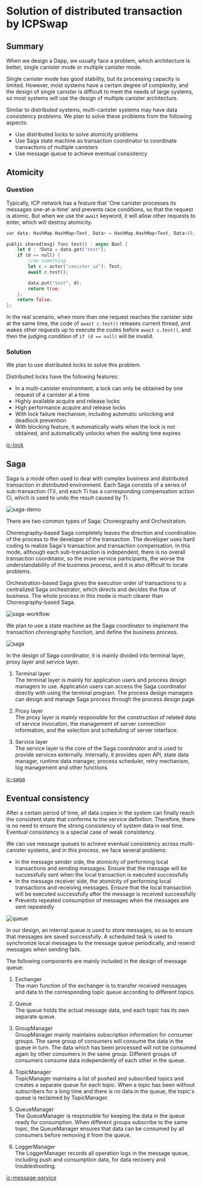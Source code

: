 #  Solution of distributed transaction by ICPSwap

## Summary
When we design a Dapp, we usually face a problem, which architecture is better, single canister mode or multiple canister mode.

Single canister mode has good stability, but its processing capacity is limited. However, most systems have a certain degree of complexity, and the design of single canister is difficult to meet the needs of large systems, so most systems will use the design of multiple canister architecture.

Similar to distributed systems, multi-canister systems may have data consistency problems. We plan to solve these problems from the following aspects:
- Use distributed locks to solve atomicity problems
- Use Saga state machine as transaction coordinator to coordinate transactions of multiple canisters
- Use message queue to achieve eventual consistency

## Atomicity

### Question
Typically, ICP network has a feature that 'One canister processes its messages one-at-a-time' and prevents race conditions, so that the request is atomic. But when we use the `await` keyword, it will allow other requests to enter, which will destroy atomicity.

```rust
var data: HashMap.HashMap<Text, Data> = HashMap.HashMap<Text, Data>(0, Text.hash, Text.equal);

public shared(msg) func test() : async Bool {
    let d : ?Data = data.get("test");
    if (d == null) {
        //do something.
        let c = actor("canister id"): Test;
        await c.test();

        data.put("test", d);
        return true;
    };
    return false;
};
```

In the real scenario, when more than one request reaches the canister side at the same time, the code of `await c.test()` releases current thread, and wakes other requests up to execute the codes before `await c.test()`, and then the judging condition of `if (d == null)` will be invalid.

### Solution
We plan to use distributed locks to solve this problem. 

Distributed locks have the following features:
- In a multi-canister environment, a lock can only be obtained by one request of a canister at a time
- Highly available acquire and release locks
- High performance acquire and release locks
- With lock failure mechanism, including automatic unlocking and deadlock prevention
- With blocking feature, it automatically waits when the lock is not obtained, and automatically unlocks when the waiting time expires

[ic-lock](https://github.com/ICPSwap-Labs/ic-lock)

## Saga

Saga is a mode often used to deal with complex business and distributed transaction in distributed environment. Each Saga consists of a series of sub-transaction (Ti), and each Ti has a corresponding compensation action Ci, which is used to undo the result caused by Ti.

![saga-demo](https://github.com/ICPSwap-Labs/consistency/blob/main/ic-saga-demo.png)

There are two common types of Saga: Choreography and Orchestration. 

Choreography-based Saga completely leaves the direction and coordination of the process to the developer of the transaction. The developer uses hard coding to realize Saga's transaction and transaction compensation. In this mode, although each sub-transaction is independent, there is no overall transaction coordinator, so the more service participants, the worse the understandability of the business process, and it is also difficult to locate problems.

Orchestration-based Saga gives the execution order of transactions to a centralized Saga orchestrator, which directs and decides the flow of business. The whole process in this mode is much clearer than Choreography-based Saga.

![saga-workflow](https://github.com/ICPSwap-Labs/consistency/blob/main/ic-saga-workflow.png)  

We plan to use a state machine as the Saga coordinator to implement the transaction choreography function, and define the business process.

![saga](https://github.com/ICPSwap-Labs/consistency/blob/main/ic-saga.png)

In the design of Saga coordinator, it is mainly divided into terminal layer, proxy layer and service layer.
1. Terminal layer   
The terminal layer is mainly for application users and process design managers to use. Application users can access the Saga coordinator directly with using the terminal program. The process design managers can design and manage Saga process through the process design page.

2. Proxy layer  
The proxy layer is mainly responsible for the construction of related data of service invocation, the management of server connection information, and the selection and scheduling of server interface.

3. Service layer  
The service layer is the core of the Saga coordinator and is used to provide services externally. Internally, it provides open API, state data manager, runtime data manager, process scheduler, retry mechanism, log management and other functions.

[ic-saga](https://github.com/ICPSwap-Labs/ic-saga)

## Eventual consistency

After a certain period of time, all data copies in the system can finally reach the consistent state that conforms to the service definition. Therefore, there is no need to ensure the strong consistency of system data in real time. Eventual consistency is a special case of weak consistency.

We can use message queues to achieve eventual consistency across multi-canister systems, and in this process, we face several problems:
- In the message sender side, the atomicity of performing local transactions and sending messages. Ensure that the message will be successfully sent when the local transaction is executed successfully
- In the message receiver side, the atomicity of performing local transactions and receiving messages. Ensure that the local transaction will be executed successfully after the message is received successfully
- Prevents repeated consumption of messages when the messages are sent repeatedly

![queue](https://github.com/ICPSwap-Labs/consistency/blob/main/ic-queue.png)

In our design, an internal queue is used to store messages, so as to ensure that messages are saved successfully. A scheduled task is used to synchronize local messages to the message queue periodically, and resend messages when sending fails.

The following components are mainly included in the design of message queue:

1. Exchanger  
The main function of the exchanger is to transfer received messages and data to the corresponding topic queue according to different topics.

2. Queue  
The queue holds the actual message data, and each topic has its own separate queue.

3. GroupManager  
GroupManager mainly maintains subscription information for consumer groups. The same group of consumers will consume the data in the queue in turn. The data which has been processed will not be consumed again by other consumers in the same group. Different groups of consumers consume data independently of each other in the queue.

4. TopicManager  
TopicManager maintains a list of pushed and subscribed topics and creates a separate queue for each topic. When a topic has been without subscribers for a long time and there is no data in the queue, the topic's queue is reclaimed by TopicManager.

5. QueueManager  
The QueueManager is responsible for keeping the data in the queue ready for consumption. When different groups subscribe to the same topic, the QueueManager ensures that data can be consumed by all consumers before removing it from the queue.

6. LoggerManager  
The LoggerManager records all operation logs in the message queue, including push and consumption data, for data recovery and troubleshooting.

[ic-message-service](https://github.com/ICPSwap-Labs/ic-message-service)

